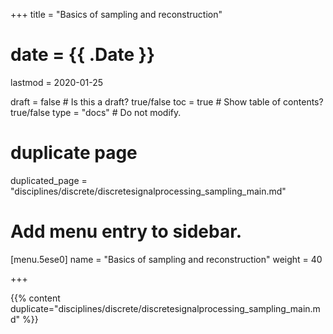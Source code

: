 +++
title = "Basics of sampling and reconstruction"

# date = {{ .Date }}
lastmod = 2020-01-25

draft = false  # Is this a draft? true/false
toc = true  # Show table of contents? true/false
type = "docs"  # Do not modify.

# duplicate page
duplicated_page = "disciplines/discrete/discretesignalprocessing_sampling_main.md"

# Add menu entry to sidebar.
[menu.5ese0]
name = "Basics of sampling and reconstruction"
weight = 40

+++

{{% content duplicate="disciplines/discrete/discretesignalprocessing_sampling_main.md" %}}
